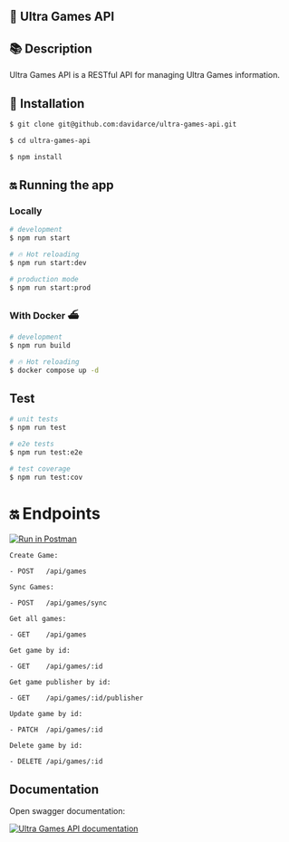 ## 👋 Ultra Games API

## 📚 Description

Ultra Games API is a RESTful API for managing Ultra Games information.

## 🔨 Installation

```bash
$ git clone git@github.com:davidarce/ultra-games-api.git

$ cd ultra-games-api

$ npm install
```

## 🔛 Running the app

### Locally

```bash
# development
$ npm run start

# 🔥 Hot reloading
$ npm run start:dev

# production mode
$ npm run start:prod
```

### With Docker ⛴

```bash
# development
$ npm run build

# 🔥 Hot reloading
$ docker compose up -d
```

##  Test

```bash
# unit tests
$ npm run test

# e2e tests
$ npm run test:e2e

# test coverage
$ npm run test:cov
```

# 🔛 Endpoints

[![Run in Postman](https://run.pstmn.io/button.svg)]()

```
Create Game:

- POST   /api/games

Sync Games:

- POST   /api/games/sync

Get all games:

- GET    /api/games 

Get game by id:

- GET    /api/games/:id

Get game publisher by id:

- GET    /api/games/:id/publisher

Update game by id:

- PATCH  /api/games/:id

Delete game by id:

- DELETE /api/games/:id

```

## Documentation

Open swagger documentation:

[![Ultra Games API documentation](https://swagger.io/img/logo-og.png)](http://localhost:300/api/documentation)
